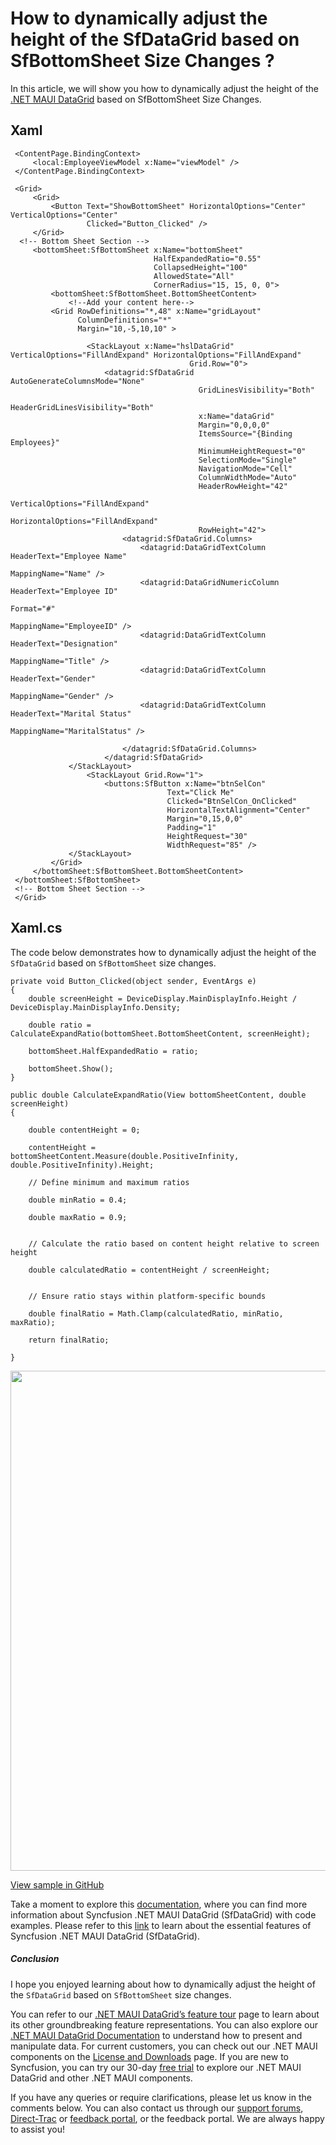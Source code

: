 # How to dynamically adjust the height of the SfDataGrid based on SfBottomSheet Size Changes ?
In this article, we will show you how to dynamically adjust the height of the [.NET MAUI DataGrid](https://www.syncfusion.com/maui-controls/maui-datagrid) based on SfBottomSheet Size Changes.

## Xaml
```
 <ContentPage.BindingContext>
     <local:EmployeeViewModel x:Name="viewModel" />
 </ContentPage.BindingContext>

 <Grid>
     <Grid>
         <Button Text="ShowBottomSheet" HorizontalOptions="Center" VerticalOptions="Center"
                 Clicked="Button_Clicked" />
     </Grid>
  <!-- Bottom Sheet Section -->
     <bottomSheet:SfBottomSheet x:Name="bottomSheet"
                                HalfExpandedRatio="0.55"
                                CollapsedHeight="100"
                                AllowedState="All"
                                CornerRadius="15, 15, 0, 0">
         <bottomSheet:SfBottomSheet.BottomSheetContent>
             <!--Add your content here-->
         <Grid RowDefinitions="*,48" x:Name="gridLayout"
               ColumnDefinitions="*"
               Margin="10,-5,10,10" >

                 <StackLayout x:Name="hslDataGrid" VerticalOptions="FillAndExpand" HorizontalOptions="FillAndExpand"
                                        Grid.Row="0">
                     <datagrid:SfDataGrid AutoGenerateColumnsMode="None"
                                          GridLinesVisibility="Both"
                                          HeaderGridLinesVisibility="Both"
                                          x:Name="dataGrid"
                                          Margin="0,0,0,0"
                                          ItemsSource="{Binding Employees}"
                                          MinimumHeightRequest="0"
                                          SelectionMode="Single"
                                          NavigationMode="Cell"
                                          ColumnWidthMode="Auto"
                                          HeaderRowHeight="42"
                                          VerticalOptions="FillAndExpand"
                                          HorizontalOptions="FillAndExpand"
                                          RowHeight="42">
                         <datagrid:SfDataGrid.Columns>
                             <datagrid:DataGridTextColumn HeaderText="Employee Name"
                                                          MappingName="Name" />
                             <datagrid:DataGridNumericColumn  HeaderText="Employee ID"
                                                              Format="#"
                                                              MappingName="EmployeeID" />
                             <datagrid:DataGridTextColumn  HeaderText="Designation"
                                                           MappingName="Title" />
                             <datagrid:DataGridTextColumn  HeaderText="Gender"
                                                           MappingName="Gender" />
                             <datagrid:DataGridTextColumn  HeaderText="Marital Status"
                                                           MappingName="MaritalStatus" />

                         </datagrid:SfDataGrid.Columns>
                     </datagrid:SfDataGrid>
             </StackLayout>
                 <StackLayout Grid.Row="1">
                     <buttons:SfButton x:Name="btnSelCon"
                                   Text="Click Me"
                                   Clicked="BtnSelCon_OnClicked"
                                   HorizontalTextAlignment="Center"
                                   Margin="0,15,0,0"
                                   Padding="1"
                                   HeightRequest="30"
                                   WidthRequest="85" />
             </StackLayout>
         </Grid>
     </bottomSheet:SfBottomSheet.BottomSheetContent>
 </bottomSheet:SfBottomSheet>
 <!-- Bottom Sheet Section -->
 </Grid>
```

## Xaml.cs
The code below demonstrates how to dynamically adjust the height of the `SfDataGrid` based on `SfBottomSheet` size changes.
```
private void Button_Clicked(object sender, EventArgs e)
{
    double screenHeight = DeviceDisplay.MainDisplayInfo.Height / DeviceDisplay.MainDisplayInfo.Density;

    double ratio = CalculateExpandRatio(bottomSheet.BottomSheetContent, screenHeight);

    bottomSheet.HalfExpandedRatio = ratio;

    bottomSheet.Show();
}

public double CalculateExpandRatio(View bottomSheetContent, double screenHeight)
{

    double contentHeight = 0;

    contentHeight = bottomSheetContent.Measure(double.PositiveInfinity, double.PositiveInfinity).Height;

    // Define minimum and maximum ratios

    double minRatio = 0.4;

    double maxRatio = 0.9;


    // Calculate the ratio based on content height relative to screen height

    double calculatedRatio = contentHeight / screenHeight;


    // Ensure ratio stays within platform-specific bounds

    double finalRatio = Math.Clamp(calculatedRatio, minRatio, maxRatio);

    return finalRatio;

}
```

<img src="https://support.syncfusion.com/kb/agent/attachment/inline?token=eyJhbGciOiJodHRwOi8vd3d3LnczLm9yZy8yMDAxLzA0L3htbGRzaWctbW9yZSNobWFjLXNoYTI1NiIsInR5cCI6IkpXVCJ9.eyJpZCI6IjM1OTA1Iiwib3JnaWQiOiIzIiwiaXNzIjoic3VwcG9ydC5zeW5jZnVzaW9uLmNvbSJ9.tDdkNyWb5kOmFdJ3Ek2jdo12AJV6OkAc-vPgYBDFaec" width=800/>

[View sample in GitHub](https://github.com/SyncfusionExamples/How-to-dynamically-adjust-the-height-of-the-SfDataGrid-based-on-SfBottomSheet-Size-Changes)

Take a moment to explore this [documentation](https://help.syncfusion.com/maui/datagrid/overview), where you can find more information about Syncfusion .NET MAUI DataGrid (SfDataGrid) with code examples. Please refer to this [link](https://www.syncfusion.com/maui-controls/maui-datagrid) to learn about the essential features of Syncfusion .NET MAUI DataGrid (SfDataGrid).
 
##### Conclusion
 
I hope you enjoyed learning about how to dynamically adjust the height of the `SfDataGrid` based on `SfBottomSheet` size changes.
 
You can refer to our [.NET MAUI DataGrid’s feature tour](https://www.syncfusion.com/maui-controls/maui-datagrid) page to learn about its other groundbreaking feature representations. You can also explore our [.NET MAUI DataGrid Documentation](https://help.syncfusion.com/maui/datagrid/getting-started) to understand how to present and manipulate data. 
For current customers, you can check out our .NET MAUI components on the [License and Downloads](https://www.syncfusion.com/sales/teamlicense) page. If you are new to Syncfusion, you can try our 30-day [free trial](https://www.syncfusion.com/downloads/maui) to explore our .NET MAUI DataGrid and other .NET MAUI components.
 
If you have any queries or require clarifications, please let us know in the comments below. You can also contact us through our [support forums](https://www.syncfusion.com/forums), [Direct-Trac](https://support.syncfusion.com/create) or [feedback portal](https://www.syncfusion.com/feedback/maui?control=sfdatagrid), or the feedback portal. We are always happy to assist you!